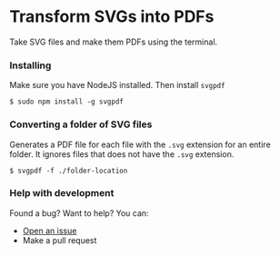 # Transform SVGs into PDFs

Take SVG files and make them PDFs using the terminal.

### Installing
Make sure you have NodeJS installed. Then install `svgpdf`

```
$ sudo npm install -g svgpdf
```

### Converting a folder of SVG files
Generates a PDF file for each file with the `.svg` extension for an entire folder. It ignores files that does not have the `.svg` extension.

```
$ svgpdf -f ./folder-location
```

### Help with development
Found a bug? Want to help? You can:
- [Open an issue](https://github.com/mateusnroll/svgpdf/issues/new)
- Make a pull request